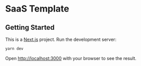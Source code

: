 # SaaS Template

## Getting Started

This is a [Next.js](https://nextjs.org/) project. Run the development server:

```bash
yarn dev
```

Open [http://localhost:3000](http://localhost:3000) with your browser to see the result.
